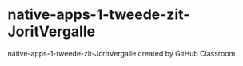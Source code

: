 # native-apps-1-tweede-zit-JoritVergalle
native-apps-1-tweede-zit-JoritVergalle created by GitHub Classroom
